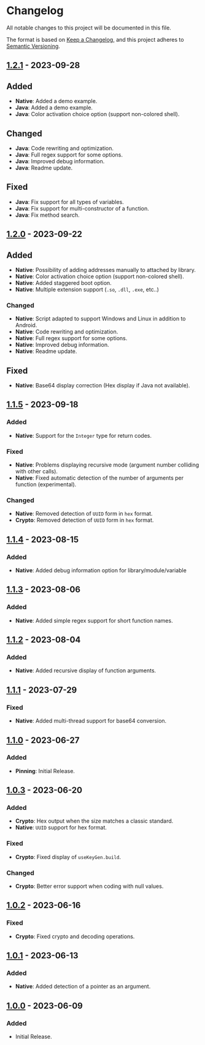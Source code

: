 # Changelog

All notable changes to this project will be documented in this file.

The format is based on [Keep a Changelog](https://keepachangelog.com/en/1.0.0/), and this project adheres
to [Semantic Versioning](https://semver.org/spec/v2.0.0.html).

## [1.2.1] - 2023-09-28

## Added

- **Native**: Added a demo example.
- **Java**: Added a demo example.
- **Java**: Color activation choice option (support non-colored shell).

## Changed

- **Java**: Code rewriting and optimization.
- **Java**: Full regex support for some options.
- **Java**: Improved debug information.
- **Java**: Readme update.

## Fixed

- **Java**: Fix support for all types of variables.
- **Java**: Fix support for multi-constructor of a function.
- **Java**: Fix method search.

## [1.2.0] - 2023-09-22

## Added

- **Native**: Possibility of adding addresses manually to attached by library.
- **Native**: Color activation choice option (support non-colored shell).
- **Native**: Added staggered boot option.
- **Native**: Multiple extension support (`.so`, `.dll`, `.exe`, etc..)

### Changed

- **Native**: Script adapted to support Windows and Linux in addition to Android.
- **Native**: Code rewriting and optimization.
- **Native**: Full regex support for some options.
- **Native**: Improved debug information.
- **Native**: Readme update.

## Fixed

- **Native**: Base64 display correction (Hex display if Java not available).

## [1.1.5] - 2023-09-18

### Added

- **Native**: Support for the `Integer` type for return codes.

### Fixed

- **Native**: Problems displaying recursive mode (argument number colliding with other calls).
- **Native**: Fixed automatic detection of the number of arguments per function (experimental).

### Changed

- **Native**: Removed detection of `UUID` form in `hex` format.
- **Crypto**: Removed detection of `UUID` form in `hex` format.

## [1.1.4] - 2023-08-15

### Added

- **Native**: Added debug information option for library/module/variable

## [1.1.3] - 2023-08-06

### Added

- **Native**: Added simple regex support for short function names.

## [1.1.2] - 2023-08-04

### Added

- **Native**: Added recursive display of function arguments.

## [1.1.1] - 2023-07-29

### Fixed

- **Native**: Added multi-thread support for base64 conversion.

## [1.1.0] - 2023-06-27

### Added

- **Pinning**: Initial Release.

## [1.0.3] - 2023-06-20

### Added

- **Crypto**: Hex output when the size matches a classic standard.
- **Native**: `UUID` support for hex format.

### Fixed

- **Crypto**: Fixed display of `useKeyGen.build`.

### Changed

- **Crypto**: Better error support when coding with null values.

## [1.0.2] - 2023-06-16

### Fixed

- **Crypto**: Fixed crypto and decoding operations.

## [1.0.1] - 2023-06-13

### Added

- **Native**: Added detection of a pointer as an argument.

## [1.0.0] - 2023-06-09

### Added

- Initial Release.

[1.2.1]: https://github.com/hyugogirubato/Frida-CodeShare/releases/tag/v1.2.1
[1.2.0]: https://github.com/hyugogirubato/Frida-CodeShare/releases/tag/v1.2.0
[1.1.5]: https://github.com/hyugogirubato/Frida-CodeShare/releases/tag/v1.1.5
[1.1.4]: https://github.com/hyugogirubato/Frida-CodeShare/releases/tag/v1.1.4
[1.1.3]: https://github.com/hyugogirubato/Frida-CodeShare/releases/tag/v1.1.3
[1.1.2]: https://github.com/hyugogirubato/Frida-CodeShare/releases/tag/v1.1.2
[1.1.1]: https://github.com/hyugogirubato/Frida-CodeShare/releases/tag/v1.1.1
[1.1.0]: https://github.com/hyugogirubato/Frida-CodeShare/releases/tag/v1.1.0
[1.0.3]: https://github.com/hyugogirubato/Frida-CodeShare/releases/tag/v1.0.3
[1.0.2]: https://github.com/hyugogirubato/Frida-CodeShare/releases/tag/v1.0.2
[1.0.1]: https://github.com/hyugogirubato/Frida-CodeShare/releases/tag/v1.0.1
[1.0.0]: https://github.com/hyugogirubato/Frida-CodeShare/releases/tag/v1.0.0
